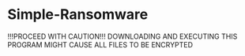 # Simple-Ransomware

!!!PROCEED WITH CAUTION!!!
DOWNLOADING AND EXECUTING THIS PROGRAM MIGHT CAUSE ALL FILES TO BE ENCRYPTED
